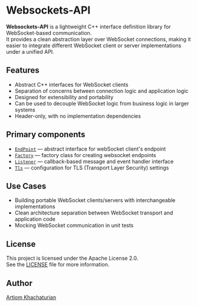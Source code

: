 # Websockets-API

**Websockets-API** is a lightweight C++ interface definition library for WebSocket-based communication.  
It provides a clean abstraction layer over WebSocket connections, making it easier to integrate different WebSocket client or server implementations under a unified API.

## Features

- Abstract C++ interfaces for WebSocket clients
- Separation of concerns between connection logic and application logic
- Designed for extensibility and portability
- Can be used to decouple WebSocket logic from business logic in larger systems
- Header-only, with no implementation dependencies

## Primary components

- [`EndPoint`](https://github.com/ArtiomKhachaturian/Websockets-API/blob/main/include/WebsocketEndPoint.h) — abstract interface for webSocket client's endpoint
- [`Factory`](https://github.com/ArtiomKhachaturian/Websockets-API/blob/main/include/WebsocketFactory.h) — factory class for creating websocket endpoints
- [`Listener`](https://github.com/ArtiomKhachaturian/Websockets-API/blob/main/include/WebsocketListener.h) — callback-based message and event handler interface
- [`Tls`](https://github.com/ArtiomKhachaturian/Websockets-API/blob/main/include/WebsocketTls.h) — configuration for TLS (Transport Layer Security) settings

## Use Cases

- Building portable WebSocket clients/servers with interchangeable implementations
- Clean architecture separation between WebSocket transport and application code
- Mocking WebSocket communication in unit tests

## License

This project is licensed under the Apache License 2.0.  
See the [LICENSE](LICENSE) file for more information.

## Author

[Artiom Khachaturian](https://github.com/ArtiomKhachaturian)
